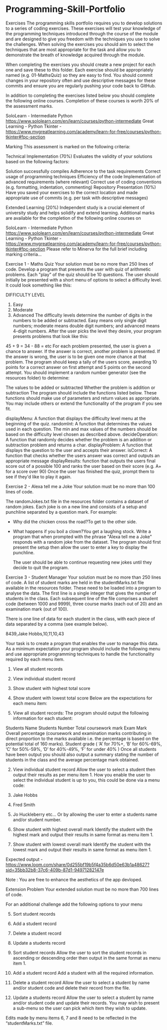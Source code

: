 # Programming-Skill-Portfolio

Exercises
The programming skills portfolio requires you to develop solutions to a series of coding exercises. These exercises will test your knowledge of the programming techniques introduced through the course of the module and are designed to give you freedom with the techniques you use to solve the challenges. When solving the exercises you should aim to select the techniques that are most appropriate for the task and allow you to demonstrate the breath of knowledge acquired through the module.

   

When completing the exercises you should create a new project for each one and save these to this folder. Each exercise should be appropriately named (e.g. 01-MathsQuiz) so they are easy to find.     You should commit changes in your repository often and use descriptive messages for these commits and ensure you are regularly pushing your code back to GitHub.

   

In addition to completing the exercises listed below you should complete the following online courses. Completion of these courses is worth 20% of the assessment marks.  

SoloLearn - Intermediate Python https://www.sololearn.com/en/learn/courses/python-intermediate
Great Learning - Python Tkinter - https://www.mygreatlearning.com/academy/learn-for-free/courses/python-tkinter#fpc-section
   

Marking
This assessment is marked on the following criteria:

Technical Implementation (70%)
Evaluates the validity of your solutions based on the following factors:

Solution successfully compiles
Adherence to the task requirements
Correct usage of programming techniques
Efficiency of the code
Implementation of advanced requirements (where relevant)
Correct use of coding conventions (e.g. formatting, indentation, commenting)
Repository Presentation (10%)
Have you saved your exercises to the correct location and made appropriate use of commits (e.g. per task with descriptive messages)

Extended Learning (20%)
Independent study is a crucial element of university study and helps solidify and extend learning. Additional marks are available for the completion of the following online courses on

SoloLearn - Intermediate Python https://www.sololearn.com/en/learn/courses/python-intermediate
Great Learning - Python Tkinter - https://www.mygreatlearning.com/academy/learn-for-free/courses/python-tkinter#fpc-section
  Please refer to Minerva for the full brief including marking criteria...

Exercise 1 - Maths Quiz
Your solution must be no more than 250 lines of code.
Develop a program that presents the user with quiz of arithmetic problems. Each "play" of the quiz should be 10 questions. The user should initially be presented with a short menu of options to select a difficulty level. It could look something like this:

DIFFICULTY LEVEL
 1. Easy
 2. Moderate
 3. Advanced
The difficulty levels determine the number of digits in the numbers to be added or subtracted. Easy means only single digit numbers; moderate means double digit numbers; and advanced means 4-digit numbers. After the user picks the level they desire, your program presents problems that look like this:

45 + 9 =
34 - 88 =
etc
For each problem presented, the user is given a chance to answer. If the answer is correct, another problem is presented. If the answer is wrong, the user is to be given one more chance at that problem. The program should keep a tally of the users score, awarding 10 points for a correct answer on first attempt and 5 points on the second attempt. You should implement a random number generator (see the resources folder) to determine:

The values to be added or subtracted
Whether the problem is addition or subtraction
  The program should include the functions listed below. These functions should make use of parameters and return values as appropriate. You may include others or extend the functionality of the program if you see fit.

displayMenu: A function that displays the difficulty level menu at the beginning of the quiz.
randomInt: A function that determines the values used in each question. The min and max values of the numbers should be based on the difficulty level chosen as described above.
decideOperation: A function that randomly decides whether the problem is an addition or subtraction problem and returns a char.
displayProblem: A function that displays the question to the user and accepts their answer.
isCorrect: A function that checks whether the users answer was correct and outputs an appropriate message
displayResults: function that outputs the users final score out of a possible 100 and ranks the user based on their score (e.g. A+ for a score over 90)
  Once the user has finished the quiz, prompt them to see if they'd like to play it again.

Exercise 2 - Alexa tell me a Joke
Your solution must be no more than 100 lines of code.

The randomJokes.txt file in the resources folder contains a dataset of random jokes. Each joke is on a new line and consists of a setup and punchline separated by a question mark. For example:

- Why did the chicken cross the road?To get to the other side.
- What happens if you boil a clown?You get a laughing stock.
  Write a program that when prompted with the phrase "Alexa tell me a Joke" responds with a random joke from the dataset. The program should first present the setup then allow the user to enter a key to display the punchline.

  The user should be able to continue requesting new jokes until they decide to quit the program.

 

Exercise 3 - Student Manager
Your solution must be no more than 250 lines of code.
A list of student marks are held in the studentMarks.txt file available in the resources folder. These need to be loaded into a program to analyse the data. The first line is a single integer that gives the number of students in the class. Each subsequent line of the file comprises a student code (between 1000 and 9999), three course marks (each out of 20) and an examination mark (out of 100).

There is one line of data for each student in the class, with each piece of data separated by a comma (see example below).

8439,Jake Hobbs,10,11,10,43

Your task is to create a program that enables the user to manage this data. As a minimum expectation your program should include the following menu and use appropriate programming techniques to handle the functionality required by each menu item.

1. View all student records
2. View individual student record
3. Show student with highest total score
4. Show student with lowest total score
Below are the expectations for each menu item:

1. View all student records:
The program should output the following information for each student:

Students Name
Students Number
Total coursework mark
Exam Mark
Overall percentage (coursework and examination marks contributing in direct proportion to the marks available i.e. the percentage is based on the potential total of 160 marks).
Student grade ( ‘A’ for 70%+, ‘B’ for 60%-69%, ‘C’ for 50%-59%, ‘D’ for 40%-49%, ‘F’ for under 40% )
 Once all students have been output you should also output a summary stating the number of students in the class and the average percentage mark obtained.

2. View individual student record
Allow the user to select a student then output their results as per menu item 1. How you enable the user to select the individual student is up to you, this could be done via a menu code:

1. Jake Hobbs
2. Fred Smith
3. Jo Huckleberry
etc...
 Or by allowing the user to enter a students name and/or student number.

3. Show student with highest overall mark
Identify the student with the highest mark and output their results in same format as menu item 1.

4. Show student with lowest overall mark
Identify the student with the lowest mark and output their results in same format as menu item 1.

  Expected output - https://www.loom.com/share/0d255bf19b5f4a35b6d50e63b1a48627?sid=35bb32b8-37c6-409b-87d1-94971282147e

 Note : You are free to enhance the aesthetics of the app devloped.  

Extension Problem
Your extended solution must be no more than 700 lines of code.

 For an additional challenge add the following options to your menu

5. Sort student records
6. Add a student record
7. Delete a student record
8. Update a students record
5. Sort student records
Allow the user to sort the student records in ascending or descending order then output in the same format as menu item 1.

6. Add a student record
Add a student with all the required information.

7. Delete a student record
Allow the user to select a student by name and/or student code and delete their record from the file.

8. Update a students record
Allow the user to select a student by name and/or student code and update their records. You may wish to present a sub-menu so the user can pick which item they wish to update.

 Edits made by menu items 6, 7 and 8 need to be reflected in the “studentMarks.txt” file.
